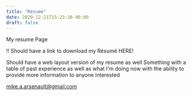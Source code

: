```yaml
---
title: "Résumé"
date: 2020-12-21T15:23:36-06:00
draft: false
---
```


My resume Page

!! Should have a link to download my Résumé HERE!

Should have a web layout version of my resume as well
Something with a table of past experience as well as what I'm doing now with the ability to provide more information to anyone interested


mike.a.arsenault@gmail.com
